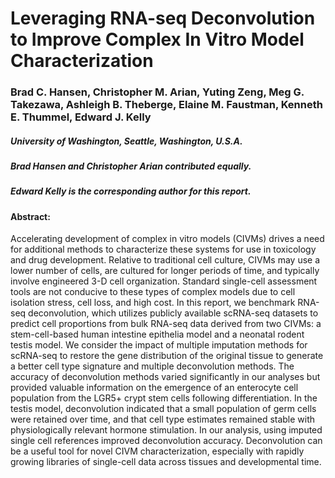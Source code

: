 
# Leveraging RNA-seq Deconvolution to Improve Complex In Vitro Model Characterization


### Brad C. Hansen, Christopher M. Arian, Yuting Zeng, Meg G. Takezawa, Ashleigh B. Theberge, Elaine M. Faustman, Kenneth E. Thummel, Edward J. Kelly

##### University of Washington, Seattle, Washington, U.S.A.

##### Brad Hansen and Christopher Arian contributed equally.
##### Edward Kelly is the corresponding author for this report.


#### Abstract:

Accelerating development of complex in vitro models (CIVMs) drives a need for additional methods to characterize these systems for use in toxicology and drug development. Relative to traditional cell culture, CIVMs may use a lower number of cells, are cultured for longer periods of time, and typically involve engineered 3-D cell organization. Standard single-cell assessment tools are not conducive to these types of complex models due to cell isolation stress, cell loss, and high cost. In this report, we benchmark RNA-seq deconvolution, which utilizes publicly available scRNA-seq datasets to predict cell proportions from bulk RNA-seq data derived from two CIVMs: a stem-cell-based human intestine epithelia model and a neonatal rodent testis model. We consider the impact of multiple imputation methods for scRNA-seq to restore the gene distribution of the original tissue to generate a better cell type signature and multiple deconvolution methods. The accuracy of deconvolution methods varied significantly in our analyses but provided valuable information on the emergence of an enterocyte cell population from the LGR5+ crypt stem cells following differentiation. In the testis model, deconvolution indicated that a small population of germ cells were retained over time, and that cell type estimates remained stable with physiologically relevant hormone stimulation. In our analysis, using imputed single cell references improved deconvolution accuracy. Deconvolution can be a useful tool for novel CIVM characterization, especially with rapidly growing libraries of single-cell data across tissues and developmental time.
